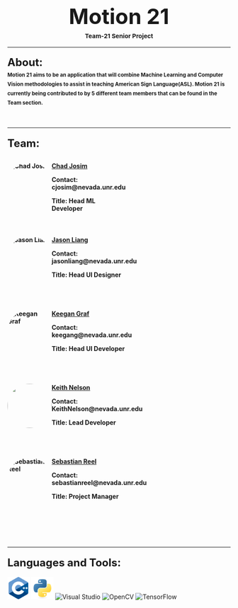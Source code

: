 <h3 align="center">
  <font size="7">  
    <b> 
    Motion 21 
    </b>
  </font>  
  <br>
  <sub>Team-21 Senior Project</sub>
</h2>

***

<h4 align="left"> 
  <font size="5">  
    <p> 
      <strong>  About: 
      </strong>
  </font>   
  <br>
  <sub>
  Motion 21 aims to be an application that will combine Machine Learning and Computer Vision methodologies to assist in teaching American Sign Language(ASL). Motion 21 is currently being contributed to by 5 different team members that can be found in the
  <strong>Team </strong> section.
  </sub>
  </p>
</h4>
<br>

***

<h4 align="left" > 
  <font size="5">  
    <p> 
      <strong> Team: 
      </strong>
  </font>
  <br>
  <div style="width:150px;height:150px;margin-right:15px;display:flex;"> 
  <p float="left">
    <img src="https://images.weserv.nl/?url=avatars.githubusercontent.com/u/113081713?v=4&h=300&w=300&fit=cover&mask=circle&maxage=7d" alt="Chad Josim" width="100" height="100" style="border-radius: 50%" align = "left"/> 
<p float="left">
    <div>
      <p>
        <strong> 
          <ins> Chad Josim </ins> 
        </strong>
      <p>
      Contact: cjosim@nevada.unr.edu
      <p>Title: Head ML Developer
    </div>
  </div> 
  <br>
  <div style="width:150px;height:150px;margin-right:15px;display:flex;"> 
  <p float="left">
    <img src="https://images.weserv.nl/?url=avatars.githubusercontent.com/u/113076281?v=4&h=300&w=300&fit=cover&mask=circle&maxage=7d" alt="Jason Liang" width="100" height="100" style="border-radius: 50%" align = "left"/> 
<p float="left">
    <div>
      <p> 
        <strong> 
          <ins> Jason Liang 
          </ins> 
        </strong> 
      </p>
      <p>Contact: jasonliang@nevada.unr.edu
      </p>
      <p>Title: Head UI Designer
    </div>
  </div> 
  <br>
  <div style="width:150px;height:150px;margin-right:15px;display:flex;"> 
  <p float="left">
    <img src="https://images.weserv.nl/?url=avatars.githubusercontent.com/u/1498500?v=4&h=300&w=300&fit=cover&mask=circle&maxage=7d" alt="Keegan Graf" width="100" height="100" style="border-radius: 50%" align = "left"/> 
  <p float="left">
    <div>
      <p> 
        <strong> 
          <ins> Keegan Graf 
          </ins> 
        </strong> 
      </p>
      <p>Contact: keegang@nevada.unr.edu
      </p>
      <p>Title: Head UI Developer
    </div>
  </div> 
  <br>

<div style="width:150px;height:150px;margin-right:15px;display:flex;"> 
<p float="left">
    <img src="https://images.weserv.nl/?url=avatars.githubusercontent.com/u/67765481?v=4&h=300&w=300&fit=cover&mask=circle&maxage=7d" href ="https://github.com/KNelson0x0" "alt="Keith Nelson" width="100" height="100" style="border-radius: 50%" align = "left"/>
<p float="left"> 
    <div>
      <p href="https://github.com/KNelson0x0"> 
        <strong> 
          <ins> Keith Nelson 
          </ins> 
        </strong>
      </p>
      <p>Contact: KeithNelson@nevada.unr.edu
      </p>
      <p>Title: Lead Developer
      </p>
    </div>
  </div> 
  <br>
  <div style="width:150px;height:150px;margin-right:15px;display:flex;"> 
    <p float="left">
        <img src="https://images.weserv.nl/?url=avatars.githubusercontent.com/u/64790218?v=4?v=4&h=300&w=300&fit=cover&mask=circle&maxage=7d" alt="Sebastian Reel" width="100" height="100" style="border-radius: 50%" align = "left"/> 
    <p float="left">
    <div>
      <p> 
        <strong> 
          <ins> Sebastian Reel 
          </ins> 
        </strong> 
      </p>
      <p>Contact: sebastianreel@nevada.unr.edu
      </p>
      <p>Title: Project Manager
    </div>
  </div> 
</h4>
<br>
<br>

***


<h4 align="left">
  <font size="5">  
    <strong> Languages and Tools: 
    </strong>
  </font>
</h4>
<p align="left"> 
  <a  target="_blank"> 
    <img src="https://raw.githubusercontent.com/devicons/devicon/master/icons/cplusplus/cplusplus-original.svg" alt="cplusplus" width="50" height="50"/> 
  </a> 
  <a  target="_blank"> 
    <img src="https://raw.githubusercontent.com/devicons/devicon/master/icons/python/python-original.svg" alt="python" width="50" height="50"/> 
  </a> 
  <a target="_blank"> 
    <img src="https://www.vectorlogo.zone/logos/visualstudio_code/visualstudio_code-icon.svg" alt="Visual Studio" width="50" height="50"/> 
  </a> 
  <a target="_blank"> 
    <img src="https://www.vectorlogo.zone/logos/opencv/opencv-icon.svg" alt="OpenCV" width="50" height="50"/> 
  </a> 
  <a target="_blank"> 
    <img src="https://www.vectorlogo.zone/logos/tensorflow/tensorflow-icon.svg" alt="TensorFlow" width="50" height="50"/> 
  </a> 
</p>

